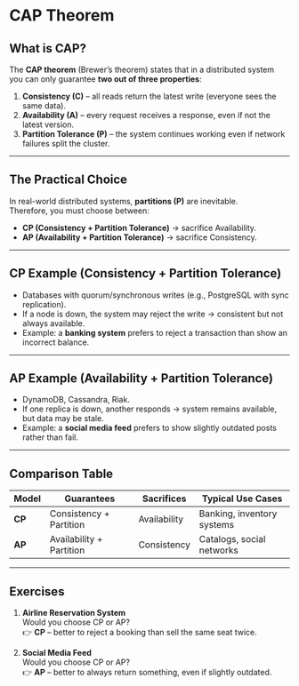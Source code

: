 # CAP Theorem

## What is CAP?
The **CAP theorem** (Brewer’s theorem) states that in a distributed system you can only guarantee **two out of three properties**:

1. **Consistency (C)** – all reads return the latest write (everyone sees the same data).
2. **Availability (A)** – every request receives a response, even if not the latest version.
3. **Partition Tolerance (P)** – the system continues working even if network failures split the cluster.

---

## The Practical Choice
In real-world distributed systems, **partitions (P)** are inevitable.  
Therefore, you must choose between:
- **CP (Consistency + Partition Tolerance)** → sacrifice Availability.
- **AP (Availability + Partition Tolerance)** → sacrifice Consistency.

---

## CP Example (Consistency + Partition Tolerance)
- Databases with quorum/synchronous writes (e.g., PostgreSQL with sync replication).
- If a node is down, the system may reject the write → consistent but not always available.
- Example: a **banking system** prefers to reject a transaction than show an incorrect balance.

---

## AP Example (Availability + Partition Tolerance)
- DynamoDB, Cassandra, Riak.
- If one replica is down, another responds → system remains available, but data may be stale.
- Example: a **social media feed** prefers to show slightly outdated posts rather than fail.

---

## Comparison Table

| Model | Guarantees                 | Sacrifices   | Typical Use Cases          |
|-------|----------------------------|--------------|----------------------------|
| **CP** | Consistency + Partition   | Availability | Banking, inventory systems |
| **AP** | Availability + Partition  | Consistency  | Catalogs, social networks  |

---

## Exercises

1. **Airline Reservation System**  
   Would you choose CP or AP?  
   👉 **CP** – better to reject a booking than sell the same seat twice.

2. **Social Media Feed**  
   Would you choose CP or AP?  
   👉 **AP** – better to always return something, even if slightly outdated.